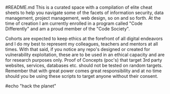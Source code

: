 #README.md
This is a curated space with a compilation of elite cheat sheets to help you navigate some of the 
facets of information security, data management, project management, web design, so on and so forth.
At the time of creation I am currently enrolled in a program called "Code Differently" and am a 
proud member of the "Code Society". 

Cohorts are expected to keep ethics at the forefront of all digital endeavors and I do my best to 
represent my colleagues, teachers and mentors at all times. With that said, if you notice any repo's
designed or created for vulnerability exploitation, these are to be used in an ethical capacity and
are for research purposes only. Proof of Concepts (poc's) that target 3rd party websites, services, 
databases etc. should not be tested on random targets. Remember that with great power comes great 
responsibility and at no time should you be using these scripts to target anyone without their consent.

#echo "hack the planet"
